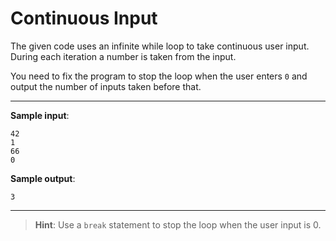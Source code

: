 # Continuous Input

The given code uses an infinite while loop to take continuous user input.
During each iteration a number is taken from the input.

You need to fix the program to stop the loop when the user enters `0` and output the number of inputs taken before that.

---

**Sample input**:  
```
42
1
66
0
```

**Sample output**:  
```
3
```

---

>**Hint**: Use a `break` statement to stop the loop when the user input is 0.

